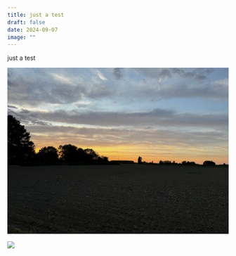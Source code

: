```yaml
---
title: just a test
draft: false
date: 2024-09-07
image: ""
---
```

just a test

![](/img/24-08-29-20-32-05-2484.jpg)

![](/img/24-09-02-16-54-21-2501.jpg)
